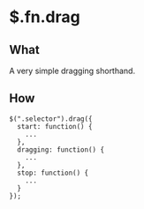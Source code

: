 $.fn.drag
=========

What
----

A very simple dragging shorthand.

How
---

    $(".selector").drag({
      start: function() {
        ...
      },
      dragging: function() {
        ...
      },
      stop: function() {
        ...
      }
    });​

